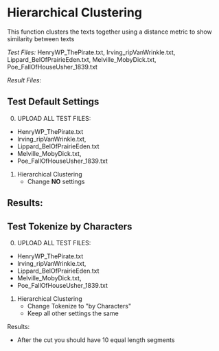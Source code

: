 # Hierarchical Clustering

This function clusters the texts together using a distance metric to show 
similarity between texts

*Test Files:* HenryWP_ThePirate.txt, Irving_ripVanWrinkle.txt, 
Lippard_BelOfPrairieEden.txt, Melville_MobyDick.txt, 
Poe_FallOfHouseUsher_1839.txt

*Result Files:* 



## Test Default Settings

0. UPLOAD ALL TEST FILES:
- HenryWP_ThePirate.txt
- Irving_ripVanWrinkle.txt, 
- Lippard_BelOfPrairieEden.txt
- Melville_MobyDick.txt, 
- Poe_FallOfHouseUsher_1839.txt

1. Hierarchical Clustering 
	- Change **NO** settings  
	
Results:
- 

## Test Tokenize by Characters

0. UPLOAD ALL TEST FILES:
- HenryWP_ThePirate.txt
- Irving_ripVanWrinkle.txt, 
- Lippard_BelOfPrairieEden.txt
- Melville_MobyDick.txt, 
- Poe_FallOfHouseUsher_1839.txt

1. Hierarchical Clustering 
	- Change Tokenize to "by Characters"
	- Keep all other settings the same
	
Results:
- After the cut you should have 10 equal length segments


